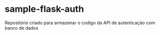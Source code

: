 # sample-flask-auth

Repositório criado para armazenar o codigo da API de autenticação com banco de dados